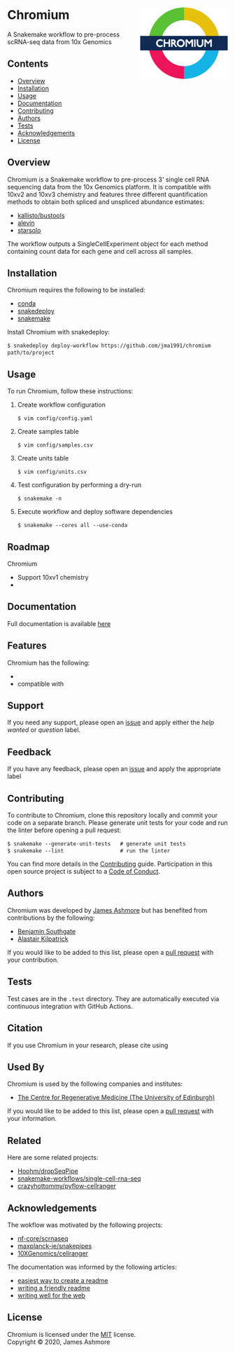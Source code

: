 # Chromium <img align="right" width="200" src="images/roundel.png">

A Snakemake workflow to pre-process scRNA-seq data from 10x Genomics

## Contents

* [Overview](#overview)
* [Installation](#installation)
* [Usage](#usage)
* [Documentation](#documentation)
* [Contributing](#contributing)
* [Authors](#authors)
* [Tests](#tests)
* [Acknowledgements](#acknowledgements)
* [License](#license)

## Overview

Chromium is a Snakemake workflow to pre-process 3' single cell RNA sequencing
data from the 10x Genomics platform. It is compatible with 10xv2 and 10xv3
chemistry and features three different quantification methods to obtain both
spliced and unspliced abundance estimates:

* [kallisto/bustools](https://doi.org/10.1038/s41587-021-00870-2)
* [alevin](https://doi.org/10.1186/s13059-019-1670-y)
* [starsolo](https://doi.org/10.1101/2021.05.05.442755)

The workflow outputs a SingleCellExperiment object for each method containing
count data for each gene and cell across all samples.

## Installation

Chromium requires the following to be installed:

- [conda](https://docs.conda.io/en/latest/index.html)
- [snakedeploy](https://snakedeploy.readthedocs.io/en/latest/)
- [snakemake](https://snakemake.readthedocs.io/en/stable/index.html)

Install Chromium with snakedeploy:

   ```console
   $ snakedeploy deploy-workflow https://github.com/jma1991/chromium path/to/project
   ```

## Usage

To run Chromium, follow these instructions:

1. Create workflow configuration

   ```console
   $ vim config/config.yaml
   ```

2. Create samples table

   ```console
   $ vim config/samples.csv
   ```

3. Create units table

   ```console
   $ vim config/units.csv
   ```

4. Test configuration by performing a dry-run

   ```console
   $ snakemake -n
   ```

5. Execute workflow and deploy software dependencies

    ```console
    $ snakemake --cores all --use-conda
    ```


## Roadmap

Chromium 

- Support 10xv1 chemistry
- 



## Documentation

Full documentation is available [here](workflow/documentation.md)


## Features

Chromium has the following:

- 
- compatible with



## Support

If you need any support, please open an [issue](https://github.com/jma1991/scrnaseq/issues) and apply either the *help wanted* or *question* label.

## Feedback

If you have any feedback, please open an [issue](https://github.com/jma1991/scrnaseq/issues) and apply the appropriate label

## Contributing

To contribute to Chromium, clone this repository locally and commit your code on a separate branch. Please generate unit tests for your code and run the linter before opening a pull request:

```console
$ snakemake --generate-unit-tests   # generate unit tests
$ snakemake --lint                  # run the linter
```

You can find more details in the [Contributing](CONTRIBUTING.md) guide. Participation in this open source project is subject to a [Code of Conduct](CODE_OF_CONDUCT.md).

## Authors

Chromium was developed by [James Ashmore](https://www.github.com/jma1991) but has benefited from contributions by the following:

- [Benjamin Southgate](#)
- [Alastair Kilpatrick](#)

If you would like to be added to this list, please open a [pull request](https://github.com/jma1991/scrnaseq/pulls) with your contribution.

## Tests

Test cases are in the `.test` directory. They are automatically executed via  
continuous integration with GitHub Actions.

## Citation

If you use Chromium in your research, please cite using

## Used By

Chromium is used by the following companies and institutes:

- [The Centre for Regenerative Medicine (The University of Edinburgh)](https://www.ed.ac.uk/regenerative-medicine)

If you would like to be added to this list, please open a [pull request](https://github.com/jma1991/scrnaseq/pulls) with your information.

## Related

Here are some related projects:

- [Hoohm/dropSeqPipe](https://github.com/Hoohm/dropSeqPipe)
- [snakemake-workflows/single-cell-rna-seq](https://github.com/snakemake-workflows/single-cell-rna-seq)
- [crazyhottommy/pyflow-cellranger](https://github.com/crazyhottommy/pyflow-cellranger)

## Acknowledgements

The wokflow was motivated by the following projects:

- [nf-core/scrnaseq](https://github.com/nf-core/scrnaseq)
- [maxplanck-ie/snakepipes](https://github.com/maxplanck-ie/snakepipes)
- [10XGenomics/cellranger](https://github.com/10XGenomics/cellranger)

The documentation was informed by the following articles:

- [easiest way to create a readme](https://readme.so)
- [writing a friendly readme](https://rowanmanning.com/posts/writing-a-friendly-readme/)
- [writing well for the web](https://www.gov.uk/guidance/content-design/writing-for-gov-uk)

## License

Chromium is licensed under the [MIT](LICENSE.md) license.  
Copyright &copy; 2020, James Ashmore

